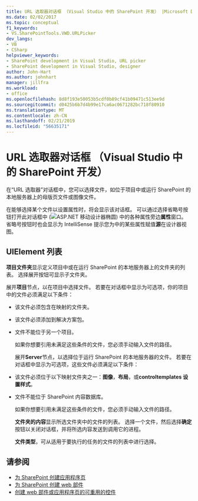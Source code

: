 ```yaml
---
title: URL 选取器对话框 （Visual Studio 中的 SharePoint 开发） |Microsoft Docs
ms.date: 02/02/2017
ms.topic: conceptual
f1_keywords:
- VS.SharePointTools.VWD.URLPicker
dev_langs:
- VB
- CSharp
helpviewer_keywords:
- SharePoint development in Visual Studio, URL picker
- SharePoint development in Visual Studio, designer
author: John-Hart
ms.author: johnhart
manager: jillfra
ms.workload:
- office
ms.openlocfilehash: 8d8f193e50053b5cdf0b89cf41b09471c513ee9d
ms.sourcegitcommit: d0425b6b7d4b99e17ca6ac0671282bc718f80910
ms.translationtype: MT
ms.contentlocale: zh-CN
ms.lasthandoff: 02/21/2019
ms.locfileid: "56635171"
---
```

# <a name="url-picker-dialog-box-sharepoint-development-in-visual-studio"></a>URL 选取器对话框 （Visual Studio 中的 SharePoint 开发）
  在“URL 选取器”对话框中，您可以选择文件，如位于项目中或运行 SharePoint 的本地服务器上的母版页文件或图像文件。

 在能够选择某个文件以设置属性时，将会显示该对话框。 可以通过选择省略号按钮打开此对话框中 (![ASP.NET 移动设计器椭圆](../sharepoint/media/mwellipsis.gif "ASP.NET 移动设计器椭圆")) 中的各种属性旁边**属性**窗口。 省略号按钮时也会显示为 IntelliSense 提示您为中的某些属性赋值**源**在设计器视图。

## <a name="uielement-list"></a>UIElement 列表
 **项目文件夹**显示定义项目中或在运行 SharePoint 的本地服务器上的文件夹的列表。 选择展开按钮可显示子文件夹。

 展开**项目**节点，以在项目中选择文件。 若要在对话框中显示为可选项，你的项目中的文件必须满足以下条件：

- 该文件必须包含在映射的文件夹。

- 该文件必须添加到解决方案包。

- 文件不能位于另一个项目。

  如果你想要引用未满足这些条件的文件，您必须手动输入文件的路径。

  展开**Server**节点，以选择位于运行 SharePoint 的本地服务器的文件。 若要在对话框中显示为可选项，这些文件必须满足以下条件：

- 该文件必须位于以下映射文件夹之一：**图像**，**布局**，或**controltemplates 设置样式**。

- 文件不能位于 SharePoint 内容数据库。

  如果你想要引用未满足这些条件的文件，您必须手动输入文件的路径。

  **文件夹的内容**显示所选文件夹中的文件的列表。 选择一个文件，然后选择**确定**按钮以关闭对话框，并将所选内容发送到调用它的进程。

  **文件类型**，可从适用于要执行的任务的文件的列表中进行选择。

## <a name="see-also"></a>请参阅
- [为 SharePoint 创建应用程序页](../sharepoint/creating-application-pages-for-sharepoint.md)
- [为 SharePoint 创建 web 部件](../sharepoint/creating-web-parts-for-sharepoint.md)
- [创建 web 部件或应用程序页的可重用的控件](../sharepoint/creating-reusable-controls-for-web-parts-or-application-pages.md)

